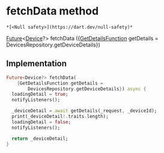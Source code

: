 


# fetchData method




    *[<Null safety>](https://dart.dev/null-safety)*




[Future](https://api.flutter.dev/flutter/dart-async/Future-class.html)&lt;[Device](https://yonomi.co/yonomi-sdk/Device-class.html)?> fetchData
({[GetDetailsFunction](../../providers_trait_based_device_notifier/GetDetailsFunction.md) getDetails = DevicesRepository.getDeviceDetails})








## Implementation

```dart
Future<Device?> fetchData(
    {GetDetailsFunction getDetails =
        DevicesRepository.getDeviceDetails}) async {
  loadingDetail = true;
  notifyListeners();

  _deviceDetail = await getDetails(_request, _deviceId);
  print(_deviceDetail!.traits.length);
  loadingDetail = false;
  notifyListeners();

  return _deviceDetail;
}
```







